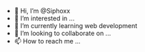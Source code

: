 - 👋 Hi, I’m @Siphoxx
- 👀 I’m interested in ...
- 🌱 I’m currently learning web development
- 💞️ I’m looking to collaborate on ...
- 📫 How to reach me ...

<!---
Siphoxx/Siphoxx is a ✨ special ✨ repository because its `README.md` (this file) appears on your GitHub profile.
You can click the Preview link to take a look at your changes.
--->
